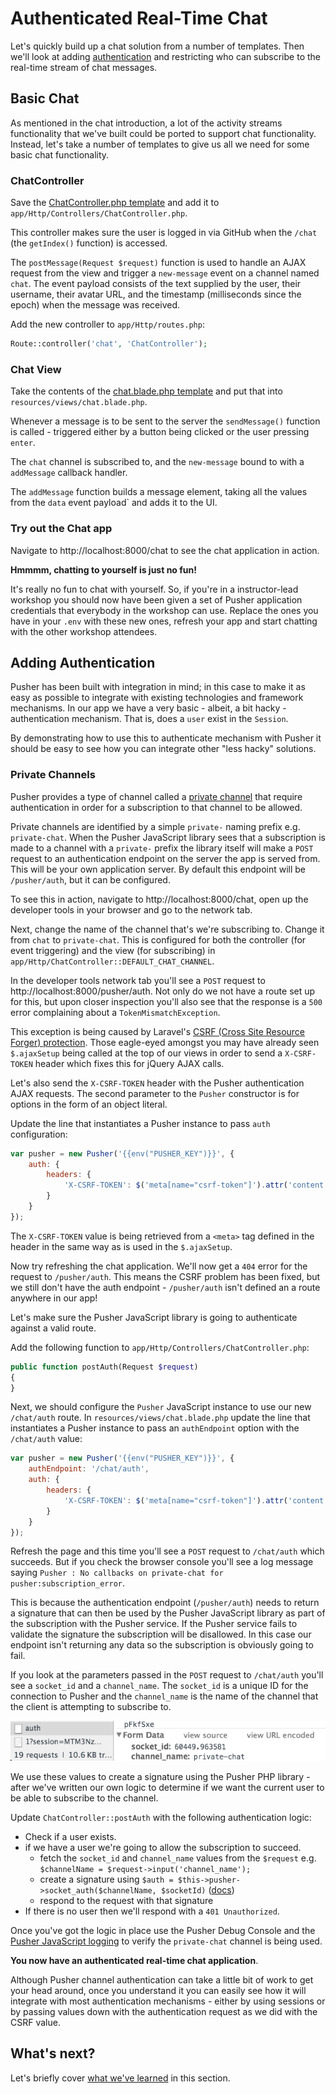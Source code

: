 # Authenticated Real-Time Chat

Let's quickly build up a chat solution from a number of templates. Then we'll look at adding [authentication](https://pusher.com/docs/authenticating_users) and restricting who can subscribe to the real-time stream of chat messages.

## Basic Chat

As mentioned in the chat introduction, a lot of the activity streams functionality that we've built could be ported to support chat functionality. Instead, let's take a number of templates to give us all we need for some basic chat functionality.

### ChatController

<i class="fa fa-rocket fa-2"></i> Save the [ChatController.php template](../assets/laravel_app/ChatController.php) and add it to `app/Http/Controllers/ChatController.php`.

This controller makes sure the user is logged in via GitHub when the `/chat` (the `getIndex()` function) is accessed.

The `postMessage(Request $request)` function is used to handle an AJAX request from the view and trigger a `new-message` event on a channel named `chat`. The event payload consists of the text supplied by the user, their username, their avatar URL, and the timestamp (milliseconds since the epoch) when the message was received.

<i class="fa fa-rocket fa-2"></i> Add the new controller to `app/Http/routes.php`:

```php
Route::controller('chat', 'ChatController');
```

### Chat View

<i class="fa fa-rocket fa-2"></i> Take the contents of the [chat.blade.php template](../assets/laravel_app/chat.blade.php) and put that into `resources/views/chat.blade.php`.

Whenever a message is to be sent to the server the `sendMessage()` function is called - triggered either by a button being clicked or the user pressing `enter`.

The `chat` channel is subscribed to, and the `new-message` bound to with a `addMessage` callback handler.

The `addMessage` function builds a message element, taking all the values from the `data` event payload` and adds it to the UI.

### Try out the Chat app

<i class="fa fa-rocket fa-2"></i> Navigate to http://localhost:8000/chat to see the chat application in action.

<div class="alert alert-info">
  <i class="fa fa-graduation-cap fa-2"></i> <strong>Hmmmm, chatting to yourself is just no fun!</strong>
  
  <p>It's really no fun to chat with yourself. So, if you're in a instructor-lead workshop you should now have been given a set of Pusher application credentials that everybody in the workshop can use. Replace the ones you have in your <code>.env</code> with these new ones, refresh your app and start chatting with the other workshop attendees.</p>
</div>

## Adding Authentication

Pusher has been built with integration in mind; in this case to make it as easy as possible to integrate with existing technologies and framework mechanisms. In our app we have a very basic - albeit, a bit hacky - authentication mechanism. That is, does a `user` exist in the `Session`.

By demonstrating how to use this to authenticate mechanism with Pusher it should be easy to see how you can integrate other "less hacky" solutions.

### Private Channels

Pusher provides a type of channel called a [private channel](https://pusher.com/docs/private_channels) that require authentication in order for a subscription to that channel to be allowed.

Private channels are identified by a simple `private-` naming prefix e.g. `private-chat`. When the Pusher JavaScript library sees that a subscription is made to a channel with a `private-` prefix the library itself will make a `POST` request to an authentication endpoint on the server the app is served from. This will be your own application server. By default this endpoint will be `/pusher/auth`, but it can be configured.

<i class="fa fa-rocket fa-2"></i> To see this in action, navigate to http://localhost:8000/chat, open up the developer tools in your browser and go to the network tab.

<i class="fa fa-rocket fa-2"></i> Next, change the name of the channel that's we're subscribing to. Change it from `chat` to `private-chat`. This is configured for both the controller (for event triggering) and the view (for subscribing) in `app/Http/ChatController::DEFAULT_CHAT_CHANNEL`.

<i class="fa fa-rocket fa-2"></i> In the developer tools network tab you'll see a `POST` request to http://localhost:8000/pusher/auth. Not only do we not have a route set up for this, but upon closer inspection you'll also see that the response is a `500` error complaining about a `TokenMismatchException`.

This exception is being caused by Laravel's [CSRF (Cross Site Resource Forger) protection](http://laravel.com/docs/master/routing#csrf-protection). Those eagle-eyed amongst you may have already seen `$.ajaxSetup` being called at the top of our views in order to send a `X-CSRF-TOKEN` header which fixes this for jQuery AJAX calls.

<i class="fa fa-rocket fa-2"></i> Let's also send the `X-CSRF-TOKEN` header with the Pusher authentication AJAX requests. The second parameter to the `Pusher` constructor is for options in the form of an object literal.

Update the line that instantiates a Pusher instance to pass `auth` configuration:

```js
var pusher = new Pusher('{{env("PUSHER_KEY")}}', {
    auth: {
        headers: {
            'X-CSRF-TOKEN': $('meta[name="csrf-token"]').attr('content')
        }
    }
});
```

The `X-CSRF-TOKEN` value is being retrieved from a `<meta>` tag defined in the header in the same way as is used in the `$.ajaxSetup`.

<i class="fa fa-rocket fa-2"></i> Now try refreshing the chat application. We'll now get a `404` error for the request to `/pusher/auth`. This means the CSRF problem has been fixed, but we still don't have the auth endpoint - `/pusher/auth` isn't defined an a route anywhere in our app!

Let's make sure the Pusher JavaScript library is going to authenticate against a valid route.

<i class="fa fa-rocket fa-2"></i> Add the following function to `app/Http/Controllers/ChatController.php`:

```php
public function postAuth(Request $request)
{
}
```

<i class="fa fa-rocket fa-2"></i> Next, we should configure the `Pusher` JavaScript instance to use our new `/chat/auth` route. In `resources/views/chat.blade.php` update the line that instantiates a Pusher instance to pass an `authEndpoint` option with the `/chat/auth` value:

```js
var pusher = new Pusher('{{env("PUSHER_KEY")}}', {
    authEndpoint: '/chat/auth',
    auth: {
        headers: {
            'X-CSRF-TOKEN': $('meta[name="csrf-token"]').attr('content')
        }
    }
});
```

<i class="fa fa-rocket fa-2"></i> Refresh the page and this time you'll see a `POST` request to `/chat/auth` which succeeds. But if you check the browser console you'll see a log message saying `Pusher : No callbacks on private-chat for pusher:subscription_error`.

This is because the authentication endpoint (`/pusher/auth`) needs to return a signature that can then be used by the Pusher JavaScript library as part of the subscription with the Pusher service. If the Pusher service fails to validate the signature the subscription will be disallowed. In this case our endpoint isn't returning any data so the subscription is obviously going to fail.

<i class="fa fa-rocket fa-2"></i> If you look at the parameters passed in the `POST` request to `/chat/auth` you'll see a `socket_id` and a `channel_name`. The `socket_id` is a unique ID for the connection to Pusher and the `channel_name` is the name of the channel that the client is attempting to subscribe to.

![](../assets/img/network-auth-post.png)

We use these values to create a signature using the Pusher PHP library - after we've written our own logic to determine if we want the current user to be able to subscribe to the channel.

<i class="fa fa-rocket fa-2"></i> Update `ChatController::postAuth` with the following authentication logic:

* Check if a user exists.
* if we have a user we're going to allow the subscription to succeed.
  * fetch the `socket_id` and `channel_name` values from the `$request` e.g. `$channelName = $request->input('channel_name');`
  * create a signature using `$auth = $this->pusher->socket_auth($channelName, $socketId)` ([docs](https://github.com/pusher/pusher-http-php#authenticating-private-channels))
  * respond to the request with that signature
* If there is no user then we'll respond with a `401 Unauthorized`.

<i class="fa fa-rocket fa-2"></i> Once you've got the logic in place use the Pusher Debug Console and the [Pusher JavaScript logging](https://pusher.com/docs/debugging#pusher_logging) to verify the `private-chat` channel is being used.

**You now have an authenticated real-time chat application**.

Although Pusher channel authentication can take a little bit of work to get your head around, once you understand it you can easily see how it will integrate with most authentication mechanisms - either by using sessions or by passing values down with the authentication request as we did with the CSRF value.

## What's next?

Let's briefly cover [what we've learned](./learned.md) in this section.
